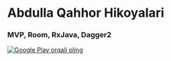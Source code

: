 # Abdulla Qahhor Hikoyalari

### MVP, Room, RxJava, Dagger2

<a href='https://play.google.com/store/apps/details?id=uz.mahmudxon.abdullaqahhorhikoyalari&utm_source=Abdulla%20Qahhor%20hikoyalari&utm_campaign=Mahmudxon%20Umarxonov&pcampaignid=pcampaignidMKT-Other-global-all-co-prtnr-py-PartBadge-Mar2515-1'><img alt='Google Play orqali oling' src='https://play.google.com/intl/en_us/badges/static/images/badges/uz_badge_web_generic.png'/></a>
